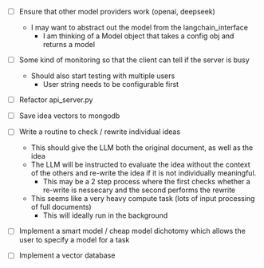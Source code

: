 - [ ] Ensure that other model providers work (openai, deepseek)
    - I may want to abstract out the model from the langchain_interface
        - I am thinking of a Model object that takes a config obj and returns a model

- [ ] Some kind of monitoring so that the client can tell if the server is busy
    - Should also start testing with multiple users
        - User string needs to be configurable first
- [ ] Refactor api_server.py
- [ ] Save idea vectors to mongodb
- [ ] Write a routine to check / rewrite individual ideas
    - This should give the LLM both the original document, as well as the idea
    - The LLM will be instructed to evaluate the idea without the context of the others and re-write the idea if it is not individually meaningful.
        - This may be a 2 step process where the first checks whether a re-write is nessecary and the second performs the rewrite
    - This seems like a very heavy compute task (lots of input processing of full documents)
        - This will ideally run in the background

- [ ] Implement a smart model / cheap model dichotomy which allows the user to specify a model for a task

- [ ] Implement a vector database
